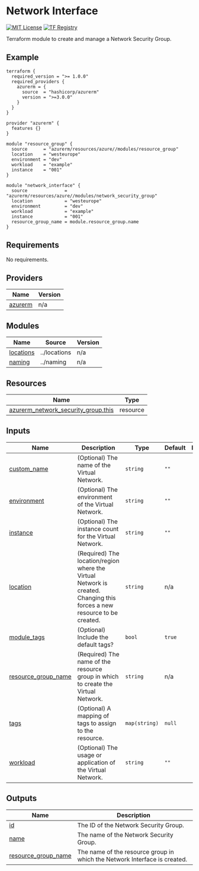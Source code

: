 <!-- BEGIN_TF_DOCS -->
# Network Interface
[![MIT License](https://img.shields.io/badge/license-MIT-orange.svg)](LICENSE) [![TF Registry](https://img.shields.io/badge/terraform-registry-blue.svg)](https://registry.terraform.io/modules/azurerm/resources/azure/latest/submodules/network_security_group)

Terraform module to create and manage a Network Security Group.

## Example

```hcl
terraform {
  required_version = ">= 1.0.0"
  required_providers {
    azurerm = {
      source  = "hashicorp/azurerm"
      version = ">=3.0.0"
    }
  }
}

provider "azurerm" {
  features {}
}

module "resource_group" {
  source      = "azurerm/resources/azure//modules/resource_group"
  location    = "westeurope"
  environment = "dev"
  workload    = "example"
  instance    = "001"
}

module "network_interface" {
  source              = "azurerm/resources/azure//modules/network_security_group"
  location            = "westeurope"
  environment         = "dev"
  workload            = "example"
  instance            = "001"
  resource_group_name = module.resource_group.name
}
```

## Requirements

No requirements.

## Providers

| Name | Version |
|------|---------|
| <a name="provider_azurerm"></a> [azurerm](#provider\_azurerm) | n/a |

## Modules

| Name | Source | Version |
|------|--------|---------|
| <a name="module_locations"></a> [locations](#module\_locations) | ../locations | n/a |
| <a name="module_naming"></a> [naming](#module\_naming) | ../naming | n/a |

## Resources

| Name | Type |
|------|------|
| [azurerm_network_security_group.this](https://registry.terraform.io/providers/hashicorp/azurerm/latest/docs/resources/network_security_group) | resource |

## Inputs

| Name | Description | Type | Default | Required |
|------|-------------|------|---------|:--------:|
| <a name="input_custom_name"></a> [custom\_name](#input\_custom\_name) | (Optional) The name of the Virtual Network. | `string` | `""` | no |
| <a name="input_environment"></a> [environment](#input\_environment) | (Optional) The environment of the Virtual Network. | `string` | `""` | no |
| <a name="input_instance"></a> [instance](#input\_instance) | (Optional) The instance count for the Virtual Network. | `string` | `""` | no |
| <a name="input_location"></a> [location](#input\_location) | (Required) The location/region where the Virtual Network is created. Changing this forces a new resource to be created. | `string` | n/a | yes |
| <a name="input_module_tags"></a> [module\_tags](#input\_module\_tags) | (Optional) Include the default tags? | `bool` | `true` | no |
| <a name="input_resource_group_name"></a> [resource\_group\_name](#input\_resource\_group\_name) | (Required) The name of the resource group in which to create the Virtual Network. | `string` | n/a | yes |
| <a name="input_tags"></a> [tags](#input\_tags) | (Optional) A mapping of tags to assign to the resource. | `map(string)` | `null` | no |
| <a name="input_workload"></a> [workload](#input\_workload) | (Optional) The usage or application of the Virtual Network. | `string` | `""` | no |

## Outputs

| Name | Description |
|------|-------------|
| <a name="output_id"></a> [id](#output\_id) | The ID of the Network Security Group. |
| <a name="output_name"></a> [name](#output\_name) | The name of the Network Security Group. |
| <a name="output_resource_group_name"></a> [resource\_group\_name](#output\_resource\_group\_name) | The name of the resource group in which the Network Interface is created. |
<!-- END_TF_DOCS -->